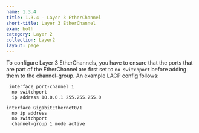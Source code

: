 ```yaml
---
name: 1.3.4
title: 1.3.4 - Layer 3 EtherChannel
short-title: Layer 3 EtherChannel
exam: both
category: Layer 2
collection: Layer2
layout: page
---
```


To configure Layer 3 EtherChannels, you have to ensure that the ports that are part of the EtherChannel are first set to `no switchport` before adding them to the channel-group. An example LACP config follows:

```
 interface port-channel 1
  no switchport
  ip address 10.0.0.1 255.255.255.0

interface GigabitEthernet0/1
  no ip address
  no switchport
  channel-group 1 mode active
```